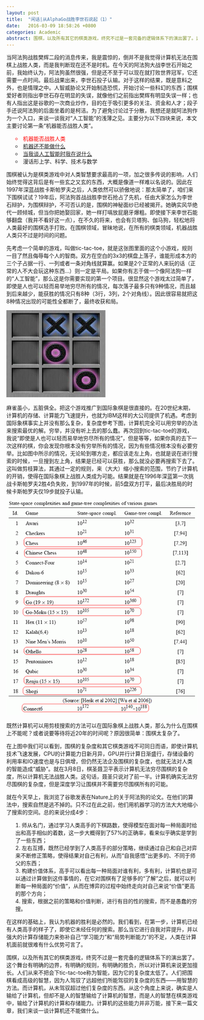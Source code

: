 ```yaml
---
layout: post
title:  "闲话|从AlphaGo战胜李世石说起（1）"
date:   2016-03-09 18:58:26 +0800
categories: Academic
abstract: 围棋，以及所有其它的棋类游戏，终究不过是一套完备的逻辑体系下的演出罢了。这个舞台有明确的边界，有明确的规则，有明确的胜负...人们把围棋看成高级的智慧，因为人驾驭了远超他们所能驾驭的复杂度的东西——用智慧的方法。而计算机，从未驾驭超过他们复杂度的东西。从这个角度上来说，确实是人输给了计算机，但却不是人的智慧输给了计算机的智慧，而是人的智慧在棋类游戏中，输给了计算机的计算和存储能力。
---
```


<p style="text-align:left">
当阿法狗战胜樊辉二段的消息传来，我是震惊的，倒并不是我觉得计算机无法在围棋上战胜人类，而是我判断现在还不是时机。在今天的阿法狗大战李世石开始之前，我始终认为，阿法狗虽然很强，但是还不至于可以现在就打败世界冠军，它还需要一点时间。最后战果出来，李世石投子认输。对于这样的结果，既是意料之外，也是情理之中。人智威胁论又开始制造恐慌，开始讨论一些科幻的东西；围棋爱好者则指出李世石存在明显的失误，就像他们之前指出樊辉有明显失误一样；也有人指出这是谷歌的一次商业炒作，目的在于吸引更多的关注、资金和人才；段子手还说阿法狗的后面坐着的是柯洁。为了避免讨论过于分散，我想还是就阿法狗作为一个入口，来谈一谈我对“人工智能”的浅薄之见。主要分为以下四块来说，本文主要讨论第一条“机器能否战胜人类”。
</p>

<ul style="text-align:left;list-style:circle;list-style-position:inside">
	<li style="color:red">机器能否战胜人类</li>
	<li><a href="http://daib13.github.io/academic/2016/03/12/academic2.html">机器还不能做什么</a></li>
	<li><a href="http://daib13.github.io/academic/2016/03/16/academic3.html">当我谈人工智能时我在说什么</a></li>
	<li>漫话形上学、科学、技术与数学</li>
</ul>


<p style="text-align:left">
围棋被认为是棋类游戏中对人类智慧要求最高的一项，加之很多传说的影响，人们始终觉得这背后是有一些玄之又玄的东西，大概是像道一样难以名说的。因此在1997年深蓝战胜卡斯帕罗夫之后，人类依然可以骄傲地说：那太简单了，咱们来下围棋试试？19年后，阿法狗首战战胜李世石抢占了先机，任由大家怎么为李世石辩护，为围棋辩护，不可否认的是，围棋的神秘面纱已经被揭开。她确实风华绝代一顾倾城，但当你把她娶回家，她一样打嗝放屁磨牙爆粗。即使接下来李世石能够翻盘（我并不看好这一点），在不久的将来，也会有贝塔狗、伽马狗，轻松地将人类最好的围棋选手打败。在围棋领域，冒昧地说，在所有的棋类领域，机器战胜人类只不过是时间的问题。
</p>

<p style="text-align:left">
先考虑一个简单的游戏，叫做tic-tac-toe，就是这张图里面的这个小游戏，规则一目了然且侮辱每个人的智商。双方在空白的3x3的棋盘上落子，谁能形成本方的三个子占据一行、一列或者一条对角线就算赢。如果是2个正常的人来玩的话（正常的人不大会玩这种东西…）则一定是平局。如果你有志于做一个像阿法狗一样的“人工智能”，那么这是你需要实现的第一个项目。很显然这个游戏太过简单了，即使是人也可以轻而易举地穷尽所有的情况，每次落子最多只有9种情况，而且越到后来越少，能获胜的情况只有8种（3行，3列，2个对角线）。因此很容易就把这8种情况出现的可能性全都断了，最终收获和局。
</p>

<img src="/images/posts/tictactoe.jpg"/>

<p style="text-align:left">
麻雀虽小，五脏俱全。把这个游戏推广到国际象棋是很直接的。在20世纪末期，计算机的存储、计算能力飞速提升，也就为IBM这样的大公司提供了机遇。考虑到国际象棋事实上并没有那么复杂，复杂度参考下图，计算机完全可以用穷举的办法来搜索最优的解。穷举，并没有听上去的那么蠢。再次回到tic-tac-toe的游戏，我说“即使是人也可以轻而易举地穷尽所有的情况”，但是等等，如果你真的去下一次这样的棋，你会发现你根本没有穷举所有的情况，因为有些情况根本没有必要穷举。比如图中所示的情况，无论轮到哪方走，都应该走左上角，也就是说在进行搜索的时候，一旦搜到左上角，结果是已经可以获胜，那么就没必要再搜索下去了。这叫做剪枝算法，其通过一定的规则，来（大大）缩小搜索的范围，节约了计算机的开销，使得在国际象棋上战胜人类成为可能。结果就是在1996年深蓝第一次挑战卡斯帕罗夫2胜4负失败，到1997年的时候，前5盘双方打平，最后决胜局的时候卡斯帕罗夫仅19步就投子认输。
</p>

<img src="/images/posts/complex.png" class="fit image$(mobile)"/>

<p style="text-align:left">
既然计算机可以用剪枝搜索的方法可以在国际象棋上战胜人类，那么为什么在围棋上不能呢？或者说要等待将近20年的时间呢？原因很简单：围棋太复杂了。
</p>

<p style="text-align:left">
在上图中我们可以看到，围棋的复杂度和其它棋类游戏不可同日而语，即使计算机技术飞速发展，CPU的计算能力日新月异，GPU并行计算日渐盛行，存储设备的利用率和IO速度也是与日俱增，但仍然无法企及围棋的复杂度，也就无法对人类的智能造成“威胁”。就在3月8日，棋圣聂卫平表示计算机无法穷尽围棋的复杂度，所以计算机无法战胜人类。这句话，聂圣只说对了前一半。计算机确实无法穷尽围棋的复杂度，但是深度学习让围棋并不需要穷尽围棋所有的可能。
</p>

<p style="text-align:left">
就在今天早上，我浏览了谷歌发表在Nature上的关于阿法狗的论文。在他们的算法中，搜索自然是逃不掉的。只不过在此之前，他们用机器学习的方法大大地缩小了搜索的空间。总的来说分成4步：
<ol style="text-align:left;list-style:decimal;list-style-position:inside">
	<li>师从名门，通过学习人类高手的下棋路数，使得模型在面对每一种局面时给出和高手相似的着数，这一步大概得到了57%的正确率，看来似乎确实是学到了一些东西；</li>
	<li>左右互搏，既然已经学到了人类高手的部分策略，继续通过自己和自己对弈来不断修正策略，使得结果对自己有利，从而“自我感悟”出更多的、不同于师父的东西；</li>
	<li>构建价值体系，高手可以看出每一种局面对谁有利，多有利，计算机也是可以通过计算做到这件事情的，在它对围棋有了足够多的“了解”之后，就可以判断每一种局面的“价值”，从而在博弈的过程中始终走向对自己来说“价值”更高的那个方向；</li>
	<li>搜索，根据之前的策略和价值判断，进行有目的性的搜索，而不是愚蠢的穷搜。</li>
</ol>
</p>

<p style="text-align:left">
在这样的基础上，我认为机器的胜利是必然的。我们看到，在第一步，计算机已经有人类高手的样子了，即使它未经任何的搜索。那么当它进行自我对弈提升，并以强大的计算存储能力来弥补自己“学习能力”和“局势判断能力”的不足，人类在计算机面前就很难有什么优势可言了。
</p>

<p style="text-align:left">
围棋，以及所有其它的棋类游戏，终究不过是一套完备的逻辑体系下的演出罢了。这个舞台有明确的边界，有明确的规则，有明确的胜负，所以对计算机来说更加擅长。人们从来不把会下tic-tac-toe称为智能，因为它的复杂度太低了。人们把围棋看成高级的智慧，因为人驾驭了远超他们所能驾驭的复杂度的东西——用智慧的方法。而计算机，从未驾驭超过他们复杂度的东西。从这个角度上来说，确实是人输给了计算机，但却不是人的智慧输给了计算机的智慧，而是人的智慧在棋类游戏中，输给了计算机的计算和存储能力。计算机的这些能力并非万能，接下来一篇文章，我们来谈一谈计算机还不能做什么。
</p>
